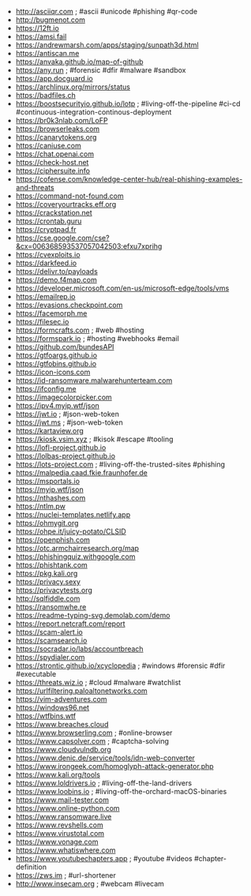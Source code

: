 * http://asciiqr.com ; #ascii #unicode #phishing #qr-code
* http://bugmenot.com
* https://12ft.io
* https://amsi.fail
* https://andrewmarsh.com/apps/staging/sunpath3d.html
* https://antiscan.me
* https://anvaka.github.io/map-of-github
* https://any.run ; #forensic #dfir #malware #sandbox
* https://app.docguard.io
* https://archlinux.org/mirrors/status
* https://badfiles.ch
* https://boostsecurityio.github.io/lotp ; #living-off-the-pipeline #ci-cd #continuous-integration-continous-deployment
* https://br0k3nlab.com/LoFP
* https://browserleaks.com
* https://canarytokens.org
* https://caniuse.com
* https://chat.openai.com
* https://check-host.net
* https://ciphersuite.info
* https://cofense.com/knowledge-center-hub/real-phishing-examples-and-threats
* https://command-not-found.com
* https://coveryourtracks.eff.org
* https://crackstation.net
* https://crontab.guru
* https://cryptpad.fr
* https://cse.google.com/cse?&cx=006368593537057042503:efxu7xprihg
* https://cvexploits.io
* https://darkfeed.io
* https://delivr.to/payloads
* https://demo.f4map.com
* https://developer.microsoft.com/en-us/microsoft-edge/tools/vms
* https://emailrep.io
* https://evasions.checkpoint.com
* https://facemorph.me
* https://filesec.io
* https://formcrafts.com ; #web #hosting
* https://formspark.io ; #hosting #webhooks #email
* https://github.com/bundesAPI
* https://gtfoargs.github.io
* https://gtfobins.github.io
* https://icon-icons.com
* https://id-ransomware.malwarehunterteam.com
* https://ifconfig.me
* https://imagecolorpicker.com
* https://ipv4.myip.wtf/json
* https://jwt.io ; #json-web-token
* https://jwt.ms ; #json-web-token
* https://kartaview.org
* https://kiosk.vsim.xyz ; #kisok #escape #tooling
* https://lofl-project.github.io
* https://lolbas-project.github.io
* https://lots-project.com ; #living-off-the-trusted-sites #phishing
* https://malpedia.caad.fkie.fraunhofer.de
* https://msportals.io
* https://myip.wtf/json
* https://nthashes.com
* https://ntlm.pw
* https://nuclei-templates.netlify.app
* https://ohmygit.org
* https://ohpe.it/juicy-potato/CLSID
* https://openphish.com
* https://otc.armchairresearch.org/map
* https://phishingquiz.withgoogle.com
* https://phishtank.com
* https://pkg.kali.org
* https://privacy.sexy
* https://privacytests.org
* http://sqlfiddle.com
* https://ransomwhe.re
* https://readme-typing-svg.demolab.com/demo
* https://report.netcraft.com/report
* https://scam-alert.io
* https://scamsearch.io
* https://socradar.io/labs/accountbreach
* https://spydialer.com
* https://strontic.github.io/xcyclopedia ; #windows #forensic #dfir #executable
* https://threats.wiz.io ; #cloud #malware #watchlist
* https://urlfiltering.paloaltonetworks.com
* https://vim-adventures.com
* https://windows96.net
* https://wtfbins.wtf
* https://www.breaches.cloud
* https://www.browserling.com ; #online-browser
* https://www.capsolver.com ; #captcha-solving
* https://www.cloudvulndb.org
* https://www.denic.de/service/tools/idn-web-converter
* https://www.irongeek.com/homoglyph-attack-generator.php
* https://www.kali.org/tools
* https://www.loldrivers.io ; #living-off-the-land-drivers
* https://www.loobins.io ; #living-off-the-orchard-macOS-binaries
* https://www.mail-tester.com
* https://www.online-python.com
* https://www.ransomware.live
* https://www.revshells.com
* https://www.virustotal.com
* https://www.vonage.com
* https://www.whatiswhere.com
* https://www.youtubechapters.app ; #youtube #videos #chapter-definition
* https://zws.im ; #url-shortener
* http://www.insecam.org ; #webcam #livecam

